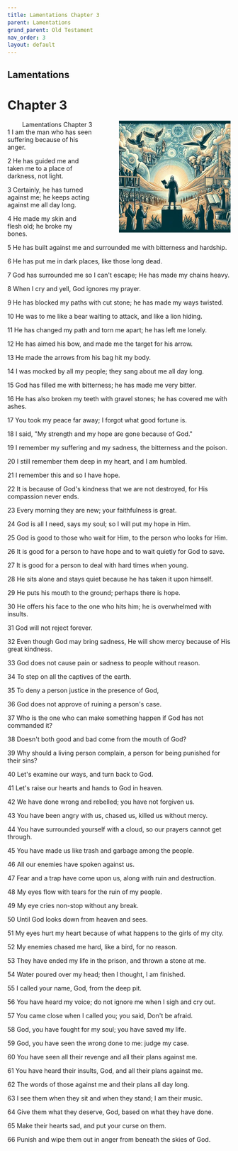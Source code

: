 ```yaml
---
title: Lamentations Chapter 3
parent: Lamentations
grand_parent: Old Testament
nav_order: 3
layout: default
---
```


## Lamentations

# Chapter 3

<div style="clear: both; text-align: right;">
    <div style="max-width: 50%; height: auto; float: right; margin: 0 0 10px 10px; padding-left: 10%;">
        <img src="/assets/Image/Lamentations/500/3.jpg" alt="Lamentations Chapter 3" class="chapter-image">
    </div>
    <figcaption style="font-size: 14px; text-align: right;">Lamentations Chapter 3</figcaption>
</div>
1 I am the man who has seen suffering because of his anger.

2 He has guided me and taken me to a place of darkness, not light.

3 Certainly, he has turned against me; he keeps acting against me all day long.

4 He made my skin and flesh old; he broke my bones.

5 He has built against me and surrounded me with bitterness and hardship.

6 He has put me in dark places, like those long dead.

7 God has surrounded me so I can't escape; He has made my chains heavy.

8 When I cry and yell, God ignores my prayer.

9 He has blocked my paths with cut stone; he has made my ways twisted.

10 He was to me like a bear waiting to attack, and like a lion hiding.

11 He has changed my path and torn me apart; he has left me lonely.

12 He has aimed his bow, and made me the target for his arrow.

13 He made the arrows from his bag hit my body.

14 I was mocked by all my people; they sang about me all day long.

15 God has filled me with bitterness; he has made me very bitter.

16 He has also broken my teeth with gravel stones; he has covered me with ashes.

17 You took my peace far away; I forgot what good fortune is.

18 I said, "My strength and my hope are gone because of God."

19 I remember my suffering and my sadness, the bitterness and the poison.

20 I still remember them deep in my heart, and I am humbled.

21 I remember this and so I have hope.

22 It is because of God's kindness that we are not destroyed, for His compassion never ends.

23 Every morning they are new; your faithfulness is great.

24 God is all I need, says my soul; so I will put my hope in Him.

25 God is good to those who wait for Him, to the person who looks for Him.

26 It is good for a person to have hope and to wait quietly for God to save.

27 It is good for a person to deal with hard times when young.

28 He sits alone and stays quiet because he has taken it upon himself.

29 He puts his mouth to the ground; perhaps there is hope.

30 He offers his face to the one who hits him; he is overwhelmed with insults.

31 God will not reject forever.

32 Even though God may bring sadness, He will show mercy because of His great kindness.

33 God does not cause pain or sadness to people without reason.

34 To step on all the captives of the earth.

35 To deny a person justice in the presence of God,

36 God does not approve of ruining a person's case.

37 Who is the one who can make something happen if God has not commanded it?

38 Doesn't both good and bad come from the mouth of God?

39 Why should a living person complain, a person for being punished for their sins?

40 Let's examine our ways, and turn back to God.

41 Let's raise our hearts and hands to God in heaven.

42 We have done wrong and rebelled; you have not forgiven us.

43 You have been angry with us, chased us, killed us without mercy.

44 You have surrounded yourself with a cloud, so our prayers cannot get through.

45 You have made us like trash and garbage among the people.

46 All our enemies have spoken against us.

47 Fear and a trap have come upon us, along with ruin and destruction.

48 My eyes flow with tears for the ruin of my people.

49 My eye cries non-stop without any break.

50 Until God looks down from heaven and sees.

51 My eyes hurt my heart because of what happens to the girls of my city.

52 My enemies chased me hard, like a bird, for no reason.

53 They have ended my life in the prison, and thrown a stone at me.

54 Water poured over my head; then I thought, I am finished.

55 I called your name, God, from the deep pit.

56 You have heard my voice; do not ignore me when I sigh and cry out.

57 You came close when I called you; you said, Don't be afraid.

58 God, you have fought for my soul; you have saved my life.

59 God, you have seen the wrong done to me: judge my case.

60 You have seen all their revenge and all their plans against me.

61 You have heard their insults, God, and all their plans against me.

62 The words of those against me and their plans all day long.

63 I see them when they sit and when they stand; I am their music.

64 Give them what they deserve, God, based on what they have done.

65 Make their hearts sad, and put your curse on them.

66 Punish and wipe them out in anger from beneath the skies of God.



